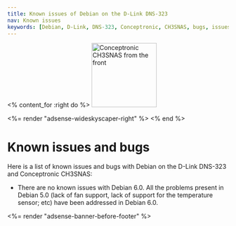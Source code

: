 ```yaml
---
title: Known issues of Debian on the D-Link DNS-323
nav: Known issues
keywords: [Debian, D-Link, DNS-323, Conceptronic, CH3SNAS, bugs, issues, defects]
---
```


<% content_for :right do %>
<img src = "../images/r_ch3snas_front.jpg" class="border" alt="Conceptronic CH3SNAS from the front" width="148" height="146" />

<%= render "adsense-wideskyscaper-right" %>
<% end %>

<h1>Known issues and bugs</h1>

Here is a list of known issues and bugs with Debian on the D-Link DNS-323
and Conceptronic CH3SNAS:

<ul>

<li>There are no known issues with Debian 6.0.  All the problems present in
Debian 5.0 (lack of fan support, lack of support for the temperature
sensor; etc) have been addressed in Debian 6.0.</li>

</ul>

<div class="bbf">
<%= render "adsense-banner-before-footer" %>
</div>

